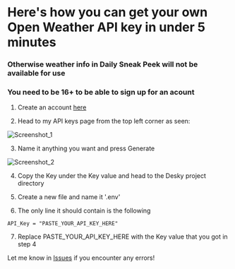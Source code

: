 # Here's how you can get your own Open Weather API key in under 5 minutes
### Otherwise weather info in Daily Sneak Peek will not be available for use
### You need to be 16+ to be able to sign up for an acount
1) Create an account [here](https://home.openweathermap.org/users/sign_up) 

2) Head to my API keys page from the top left corner as seen: 

![Screenshot_1](https://user-images.githubusercontent.com/15097797/232513591-247cceaa-0039-4838-a6ba-5195fbce15b3.png)

3) Name it anything you want and press Generate

![Screenshot_2](https://user-images.githubusercontent.com/15097797/232514212-d6b92d34-2866-485a-a7d3-4c5af7fc6aaf.png)

4) Copy the Key under the Key value and head to the Desky project directory

5) Create a new file and name it '.env'

6) The only line it should contain is the following 

```
API_Key = "PASTE_YOUR_API_KEY_HERE"
```

7) Replace PASTE_YOUR_API_KEY_HERE with the Key value that you got in step 4

Let me know in [Issues](https://github.com/ziadh/Desky/issues) if you encounter any errors!